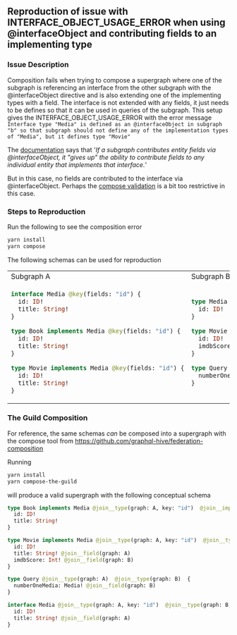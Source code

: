 ## Reproduction of issue with INTERFACE_OBJECT_USAGE_ERROR when using @interfaceObject and contributing fields to an implementing type

### Issue Description

Composition fails when trying to compose a supergraph where one of the subgraph is referencing an interface from the other subgraph with the @interfaceObject directive and is also extending one of the implementing types with a field.
The interface is not extended with any fields, it just needs to be defines so that it can be used in queries of the subgraph. This setup gives the INTERFACE_OBJECT_USAGE_ERROR with the error message
`Interface type "Media" is defined as an @interfaceObject in subgraph "b" so that subgraph should not define any of the implementation types of "Media", but it defines type "Movie"`

The [documentation](https://www.apollographql.com/docs/graphos/schema-design/federated-schemas/entities/interfaces) says that
'_If a subgraph contributes entity fields via @interfaceObject, it "gives up" the ability to contribute fields to any individual entity that implements that interface._'

But in this case, no fields are contributed to the interface via @interfaceObject. Perhaps the [compose validation](https://github.com/apollographql/federation/blob/b4cee32604a5a8996ddeb8db58e2b43477b8dcc8/composition-js/src/merging/merge.ts#L2414) is a bit too restrictive in this case.

### Steps to Reproduction
Run the following to see the composition error
```bash
yarn install
yarn compose
```

The following schemas can be used for reproduction
<table>
<tr>
<td>
Subgraph A
</td>
<td>
Subgraph B
</td>
</tr>
<tr>
<td>

```graphql
interface Media @key(fields: "id") {
  id: ID!
  title: String!
}

type Book implements Media @key(fields: "id") {
  id: ID!
  title: String!
}

type Movie implements Media @key(fields: "id") {
  id: ID!
  title: String!
}
```
</td>
<td>

```graphql
type Media @key(fields: "id", resolvable: false) @interfaceObject {
  id: ID!
}

type Movie @key(fields: "id") {
  id: ID!
  imdbScore: Int!
}

type Query {
  numberOneMedia: Media!
}
```
</td>
</tr>
</table>

### The Guild Composition
For reference, the same schemas _can_ be composed into a supergraph with the compose tool from https://github.com/graphql-hive/federation-composition 

Running 
```bash
yarn install
yarn compose-the-guild
```
will produce a valid supergraph with the following conceptual schema
```graphql
type Book implements Media @join__type(graph: A, key: "id")  @join__implements(graph: A, interface: "Media")  {
  id: ID!
  title: String!
}

type Movie implements Media @join__type(graph: A, key: "id")  @join__type(graph: B, key: "id")  @join__implements(graph: A, interface: "Media")  {
  id: ID!
  title: String! @join__field(graph: A) 
  imdbScore: Int! @join__field(graph: B) 
}

type Query @join__type(graph: A)  @join__type(graph: B)  {
  numberOneMedia: Media! @join__field(graph: B) 
}

interface Media @join__type(graph: A, key: "id")  @join__type(graph: B, key: "id", resolvable: false, isInterfaceObject: true)  {
  id: ID!
  title: String! @join__field(graph: A) 
}

```
